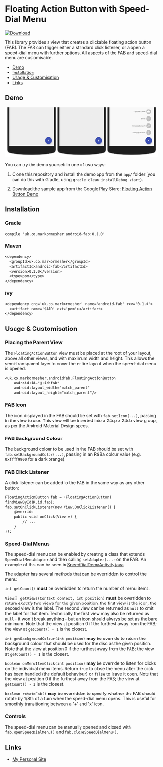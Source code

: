 # Floating Action Button with Speed-Dial Menu

[ ![Download](https://api.bintray.com/packages/markormesher/maven/android-fab/images/download.svg) ](https://bintray.com/markormesher/maven/android-fab/_latestVersion)

This library provides a view that creates a clickable floating action button (FAB). The FAB can trigger either a standard click listener, or a open a speed-dial menu with further options. All aspects of the FAB and speed-dial menu are customisable.

- [Demo](#demo)
- [Installation](#installation)
- [Usage & Customisation](#usage-customisation)
- [Links](#links)



## Demo

![Demonstration of the speed-dial menu](images/demo.gif)

You can try the demo yourself in one of two ways:

1. Clone this repository and install the demo app from the `app/` folder (you can do this with Gradle, using `gradle clean installDebug start`).

2. Download the sample app from the Google Play Store: [Floating Action Button Demo](https://play.google.com/store/apps/details?id=uk.co.markormesher.androidfab.app)



## Installation

### Gradle

    compile 'uk.co.markormesher:android-fab:0.1.0'


### Maven

    <dependency>
      <groupId>uk.co.markormesher</groupId>
      <artifactId>android-fab</artifactId>
      <version>0.1.0</version>
      <type>pom</type>
    </dependency>


### Ivy

    <dependency org='uk.co.markormesher' name='android-fab' rev='0.1.0'>
      <artifact name='$AID' ext='pom'></artifact>
    </dependency>



## Usage & Customisation

### Placing the Parent View

The `FloatingActionButton` view must be placed at the root of your layout, above all other views, and with maximum width and height. This allows the semi-transparent layer to cover the entire layout when the speed-dial menu is opened.

    <uk.co.markormesher.androidfab.FloatingActionButton
        android:id="@+id/fab"
        android:layout_width="match_parent"
        android:layout_height="match_parent"/>

### FAB Icon

The icon displayed in the FAB should be set with `fab.setIcon(...)`, passing in the view to use. This view will be inserted into a 24dp x 24dp view group, as per the Android Material Design specs.

### FAB Background Colour

The background colour to be used in the FAB should be set with `fab.setBackgroundColor(...)`, passing in an RGBa colour value (e.g. `0xffff9900` for a dark orange).

### FAB Click Listener

A click listener can be added to the FAB in the same way as any other button:

    FloatingActionButton fab = (FloatingActionButton) findViewById(R.id.fab);
    fab.setOnClickListener(new View.OnClickListener() {
        @Override
        public void onClick(View v) {
            // ...
        }
    });

### Speed-Dial Menus

The speed-dial menu can be enabled by creating a class that extends `SpeedDialMenuAdapter` and then calling `setAdapter(...)` on the FAB. An example of this can be seen in [SpeedDialDemoActivity.java](/app/src/main/java/uk/co/markormesher/androidfab/app/SpeedDialDemoActivity.java).

The adapter has several methods that can be overridden to control the menu:

`int getCount()` **must** be overridden to return the number of menu items.

`View[] getViews(Context context, int position)` **must** be overridden to return *exactly* two views for the given position: the first view is the icon, the second view is the label. The second view can be returned as `null` to omit the label for that item. Technically the first view may also be returned as `null` - it won't break anything - but an icon should always be set as the bare minimum. Note that the view at position 0 if the furthest away from the FAB; the view at `getCount() - 1` is the closest.

`int getBackgroundColour(int position)` **may** be override to return the background colour that should be used for the disc as the given position. Note that the view at position 0 if the furthest away from the FAB; the view at `getCount() - 1` is the closest.

`boolean onMenuItemClick(int position)` **may** be override to listen for clicks on the individual menu items. Return `true` to close the menu after the click has been handled (the default behaviour) or `false` to leave it open. Note that the view at position 0 if the furthest away from the FAB; the view at `getCount() - 1` is the closest.

`boolean rotateFab()` **may** be overridden to specify whether the FAB should rotate by 1/8th of a turn when the speed-dial menu opens. This is useful for smoothly transitioning between a '+' and 'x' icon.

### Controls

The speed-dial menu can be manually opened and closed with `fab.openSpeedDialMenu()` and `fab.closeSpeedDialMenu()`.



## Links

* [My Personal Site](http://markormesher.co.uk)
